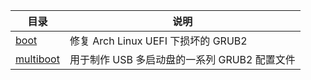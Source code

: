 | 目录                   | 说明                                         |
| ---------------------- | -------------------------------------------- |
| [boot](boot)           | 修复 Arch Linux UEFI 下损坏的 GRUB2          |
| [multiboot](multiboot) | 用于制作 USB 多启动盘的一系列 GRUB2 配置文件 |
